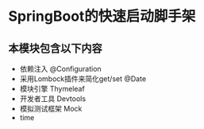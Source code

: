 # SpringBoot的快速启动脚手架
## 本模块包含以下内容

- 依赖注入 @Configuration
- 采用Lombock插件来简化get/set @Date
- 模块引擎 Thymeleaf
- 开发者工具 Devtools
- 模拟测试框架 Mock
- time
